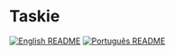 # Taskie

[![English README](https://img.shields.io/badge/English%20README-blue)](README.en.md)
[![Português README](https://img.shields.io/badge/Portugu%C3%AAs%20README-green)](README.pt-br.md)
